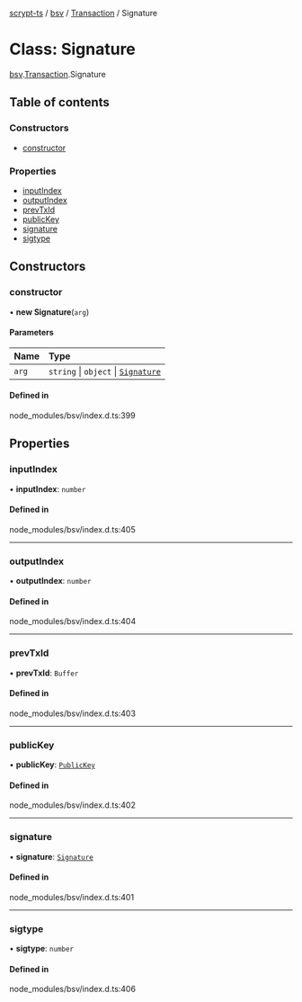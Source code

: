 [scrypt-ts](../README.md) / [bsv](../modules/bsv.md) / [Transaction](../modules/bsv.Transaction.md) / Signature

# Class: Signature

[bsv](../modules/bsv.md).[Transaction](../modules/bsv.Transaction.md).Signature

## Table of contents

### Constructors

- [constructor](bsv.Transaction.Signature.md#constructor)

### Properties

- [inputIndex](bsv.Transaction.Signature.md#inputindex)
- [outputIndex](bsv.Transaction.Signature.md#outputindex)
- [prevTxId](bsv.Transaction.Signature.md#prevtxid)
- [publicKey](bsv.Transaction.Signature.md#publickey)
- [signature](bsv.Transaction.Signature.md#signature)
- [sigtype](bsv.Transaction.Signature.md#sigtype)

## Constructors

### constructor

• **new Signature**(`arg`)

#### Parameters

| Name | Type |
| :------ | :------ |
| `arg` | `string` \| `object` \| [`Signature`](bsv.Transaction.Signature.md) |

#### Defined in

node_modules/bsv/index.d.ts:399

## Properties

### inputIndex

• **inputIndex**: `number`

#### Defined in

node_modules/bsv/index.d.ts:405

___

### outputIndex

• **outputIndex**: `number`

#### Defined in

node_modules/bsv/index.d.ts:404

___

### prevTxId

• **prevTxId**: `Buffer`

#### Defined in

node_modules/bsv/index.d.ts:403

___

### publicKey

• **publicKey**: [`PublicKey`](bsv.PublicKey.md)

#### Defined in

node_modules/bsv/index.d.ts:402

___

### signature

• **signature**: [`Signature`](bsv.crypto.Signature.md)

#### Defined in

node_modules/bsv/index.d.ts:401

___

### sigtype

• **sigtype**: `number`

#### Defined in

node_modules/bsv/index.d.ts:406
